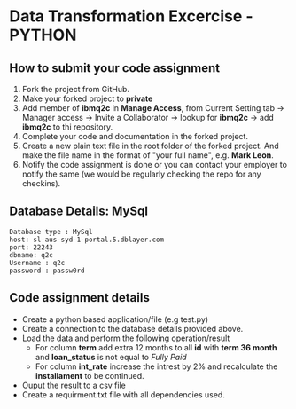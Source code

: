 # Data Transformation Excercise - PYTHON

## How to submit your code assignment

1. Fork the project from GitHub.
2. Make your forked project to **private** 
3. Add member of **ibmq2c** in **Manage Access**,  from Current Setting tab -> Manager access -> Invite a Collaborator -> lookup for **ibmq2c** -> add  **ibmq2c** to thi repository.
4. Complete your code and documentation in the forked project.
5. Create a new plain text file in the root folder of the forked project. And make the file name in the format of "your full name", e.g. **Mark Leon**.
6. Notify the code assignment is done or you can contact your employer to notify the same (we would be regularly checking the repo for any checkins).

## Database Details: MySql
```
Database type : MySql
host: sl-aus-syd-1-portal.5.dblayer.com
port: 22243
dbname: q2c
Username : q2c
password : passw0rd
```

## Code assignment details

* Create a python based application/file (e.g test.py)
* Create a connection to the database details provided above.
* Load the data and perform the following operation/result
  * For column **term** add extra 12 months to all **id** with **term 36 month**  and **loan_status** is not equal to _Fully Paid_
  * For column **int_rate** increase the intrest by 2% and recalculate the **installament** to be continued.
* Ouput the result to a csv file
* Create a requirment.txt file with all dependencies used. 
